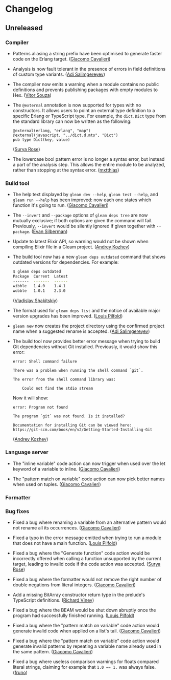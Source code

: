 # Changelog

## Unreleased

### Compiler

- Patterns aliasing a string prefix have been optimised to generate faster code
  on the Erlang target.
  ([Giacomo Cavalieri](https://github.com/giacomocavalieri))

- Analysis is now fault tolerant in the presence of errors in field definitions
  of custom type variants.
  ([Adi Salimgereyev](https://github.com/abs0luty))

- The compiler now emits a warning when a module contains no public definitions
  and prevents publishing packages with empty modules to Hex.
  ([Vitor Souza](https://github.com/vit0rr))

- The `@external` annotation is now supported for types with no constructors. It
  allows users to point an external type definition to a specific Erlang or
  TypeScript type. For example, the `dict.Dict` type from the standard library
  can now be written as the following:

  ```gleam
  @external(erlang, "erlang", "map")
  @external(javascript, "../dict.d.mts", "Dict")
  pub type Dict(key, value)
  ```

  ([Surya Rose](https://github.com/GearsDatapacks))

- The lowercase bool pattern error is no longer a syntax error, but instead a
  part of the analysis step. This allows the entire module to be analyzed, rather
  than stopping at the syntax error.
  ([mxtthias](https://github.com/mxtthias))

### Build tool

- The help text displayed by `gleam dev --help`, `gleam test --help`, and
  `gleam run --help` has been improved: now each one states which function it's
  going to run.
  ([Giacomo Cavalieri](https://github.com/giacomocavalieri))

- The `--invert` and `--package` options of `gleam deps tree` are now mutually
  exclusive; if both options are given the command will fail. Previously,
  `--invert` would be silently ignored if given together with `--package`.
  ([Evan Silberman](https://github.com/silby))

- Update to latest Elixir API, so warning would not be shown when compiling
  Elixir file in a Gleam project.
  ([Andrey Kozhev](https://github.com/ankddev))

- The build tool now has a new `gleam deps outdated` command that shows outdated
  versions for dependencies. For example:

  ```sh
  $ gleam deps outdated
  Package  Current  Latest
  -------  -------  ------
  wibble   1.4.0    1.4.1
  wobble   1.0.1    2.3.0
  ```

  ([Vladislav Shakitskiy](https://github.com/vshakitskiy))

- The format used for `gleam deps list` and the notice of available major
  version upgrades has been improved.
  ([Louis Pilfold](https://github.com/lpil))

- `gleam new` now creates the project directory using the confirmed project
  name when a suggested rename is accepted.
  ([Adi Salimgereyev](https://github.com/abs0luty))

- The build tool now provides better error message when trying to build Git
  dependencies without Git installed. Previously, it would show this error:

  ```text
  error: Shell command failure

  There was a problem when running the shell command `git`.

  The error from the shell command library was:

      Could not find the stdio stream
  ```

  Now it will show:

  ```text
  error: Program not found

  The program `git` was not found. Is it installed?

  Documentation for installing Git can be viewed here:
  https://git-scm.com/book/en/v2/Getting-Started-Installing-Git
  ```

  ([Andrey Kozhev](https://github.com/ankddev))

### Language server

- The "inline variable" code action can now trigger when used over the let
  keyword of a variable to inline.
  ([Giacomo Cavalieri](https://github.com/giacomocavalieri))

- The "pattern match on variable" code action can now pick better names when
  used on tuples.
  ([Giacomo Cavalieri](https://github.com/giacomocavalieri))

### Formatter

### Bug fixes

- Fixed a bug where renaming a variable from an alternative pattern would not
  rename all its occurrences.
  ([Giacomo Cavalieri](https://github.com/giacomocavalieri))

- Fixed a typo in the error message emitted when trying to run a module that
  does not have a main function.
  ([Louis Pilfold](https://github.com/lpil))

- Fixed a bug where the "Generate function" code action would be incorrectly
  offered when calling a function unsupported by the current target, leading to
  invalid code if the code action was accepted.
  ([Surya Rose](https://github.com/GearsDatapacks))

- Fixed a bug where the formatter would not remove the right number of double
  negations from literal integers.
  ([Giacomo Cavalieri](https://github.com/giacomocavalieri))

- Add a missing BitArray constructor return type in the prelude's TypeScript
  definitions.
  ([Richard Viney](https://github.com/richard-viney))

- Fixed a bug where the BEAM would be shut down abruptly once the program had
  successfully finished running.
  ([Louis Pilfold](https://github.com/lpil))

- Fixed a bug where the "pattern match on variable" code action would generate
  invalid code when applied on a list's tail.
  ([Giacomo Cavalieri](https://github.com/giacomocavalieri))

- Fixed a bug where the "pattern match on variable" code action would generate
  invalid patterns by repeating a variable name already used in the same pattern.
  ([Giacomo Cavalieri](https://github.com/giacomocavalieri))

- Fixed a bug where useless comparison warnings for floats compared literal
  strings, claiming for example that `1.0 == 1.` was always false.
  ([fruno](https://github.com/fruno-bulax/))
